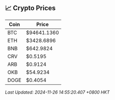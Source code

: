 ## 📈 Crypto Prices

| Coin | Price |
| ---- | ----- |
| BTC | $94641.1360 |
| ETH | $3428.6896 |
| BNB | $642.9824 |
| CRV | $0.5195 |
| ARB | $0.9124 |
| OKB | $54.9234 |
| DOGE | $0.4054 |

_Last Updated: 2024-11-26 14:55:20.407 +0800 HKT_